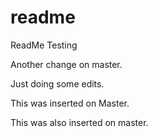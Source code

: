 readme
======

ReadMe Testing

Another change on master.

Just doing some edits.

This was inserted on Master.

This was also inserted on master.